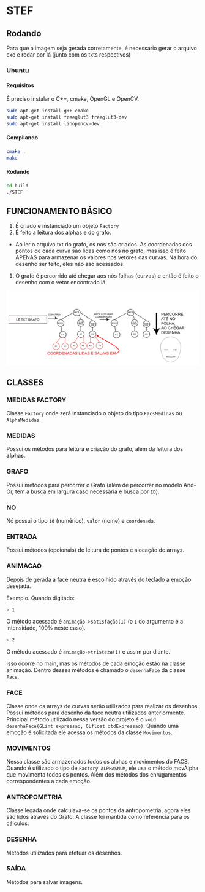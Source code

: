 # STEF

## Rodando
Para que a imagem seja gerada corretamente, é necessário gerar o arquivo exe e rodar por lá (junto com os txts respectivos)

### Ubuntu

#### Requisitos
É preciso instalar o C++, cmake, OpenGL e OpenCV.

```bash
sudo apt-get install g++ cmake
sudo apt-get install freeglut3 freeglut3-dev
sudo apt-get install libopencv-dev
```
#### Compilando

```bash
cmake .
make
```

#### Rodando

```bash
cd build
./STEF
```

## FUNCIONAMENTO BÁSICO
1. É criado e instanciado um objeto `Factory`
1. É feito a leitura dos alphas e do grafo.
  * Ao ler o arquivo txt do grafo, os nós são criados. As coordenadas dos pontos de cada curva são lidas como nós no grafo, mas isso é feito APENAS para armazenar os valores nos vetores das curvas. Na hora do desenho ser feito, eles não são acessados.
1. O grafo é percorrido até chegar aos nós folhas (curvas) e então é feito o desenho com o vetor encontrado lá.

![Funcionamento básico](https://raw.githubusercontent.com/lapidarioz/STEF/and-or-graph/docs/images/and-or-graph.png)

## CLASSES

### MEDIDAS FACTORY
Classe `Factory` onde será instanciado o objeto do tipo `FacsMedidas` ou `AlphaMedidas`.

### MEDIDAS
Possui os métodos para leitura e criação do grafo, além da leitura dos **alphas**.

### GRAFO
Possui métodos para percorrer o Grafo (além de percorrer no modelo And-Or, tem a busca em largura caso necessária e busca por `ID`).

### NO
Nó possui o tipo `id` (numérico), `valor` (nome) e `coordenada`.

### ENTRADA
Possui métodos (opcionais) de leitura de pontos e alocação de arrays.

### ANIMACAO
Depois de gerada a face neutra é escolhido através do teclado a emoção desejada.

Exemplo. Quando digitado:
```bash
> 1
```
O método acessado é `animação->satisfação(1)` (o `1` do argumento é a intensidade, 100% neste caso).

```bash
> 2
```
O método acessado é `animação->tristeza(1)` e assim por diante.

Isso ocorre no main, mas os métodos de cada emoção estão na classe animação. Dentro desses métodos é chamado o `desenhaFace` da classe `Face`.

### FACE
Classe onde os arrays de curvas serão utilizados para realizar os desenhos. Possui métodos para desenho da face neutra utilizados anteriormente. Principal método utilizado nessa versão do projeto é o `void desenhaFace(GLint expressao, GLfloat qtdExpressao)`. Quando uma emoção é solicitada ele acessa os métodos da classe `Movimentos`.

### MOVIMENTOS
Nessa classe são armazenados todos os alphas e movimentos do FACS. Quando é utilizado o tipo de `Factory ALPHASNUM`, ele usa o método movAlpha que movimenta todos os pontos. Além dos métodos dos enrugamentos correspondentes a cada emoção.

### ANTROPOMETRIA
Classe legada onde calculava-se os pontos da antropometria, agora eles são lidos através do Grafo. A classe foi mantida como referência para os cálculos.

### DESENHA
Métodos utilizados para efetuar os desenhos.

### SAÍDA
Métodos para salvar imagens.
